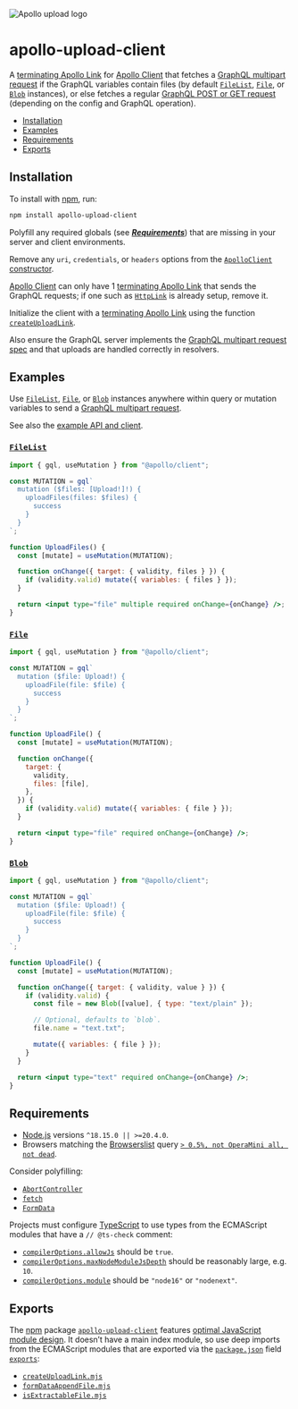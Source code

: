 ![Apollo upload logo](https://cdn.jsdelivr.net/gh/jaydenseric/apollo-upload-client@1.0.0/apollo-upload-logo.svg)

# apollo-upload-client

A [terminating Apollo Link](https://www.apollographql.com/docs/react/api/link/introduction/#the-terminating-link) for [Apollo Client](https://www.apollographql.com/docs/react) that fetches a [GraphQL multipart request](https://github.com/jaydenseric/graphql-multipart-request-spec) if the GraphQL variables contain files (by default [`FileList`](https://developer.mozilla.org/en-US/docs/Web/API/FileList), [`File`](https://developer.mozilla.org/en-US/docs/Web/API/File), or [`Blob`](https://developer.mozilla.org/en-US/docs/Web/API/Blob) instances), or else fetches a regular [GraphQL POST or GET request](https://www.apollographql.com/docs/apollo-server/workflow/requests) (depending on the config and GraphQL operation).

- [Installation](#installation)
- [Examples](#examples)
- [Requirements](#requirements)
- [Exports](#exports)

## Installation

To install with [npm](https://docs.npmjs.com/downloading-and-installing-node-js-and-npm), run:

```sh
npm install apollo-upload-client
```

Polyfill any required globals (see [_**Requirements**_](#requirements)) that are missing in your server and client environments.

Remove any `uri`, `credentials`, or `headers` options from the [`ApolloClient` constructor](https://www.apollographql.com/docs/react/api/core/ApolloClient/#the-apolloclient-constructor).

[Apollo Client](https://www.apollographql.com/docs/react) can only have 1 [terminating Apollo Link](https://www.apollographql.com/docs/react/api/link/introduction/#the-terminating-link) that sends the GraphQL requests; if one such as [`HttpLink`](https://www.apollographql.com/docs/react/api/link/apollo-link-http) is already setup, remove it.

Initialize the client with a [terminating Apollo Link](https://www.apollographql.com/docs/react/api/link/introduction/#the-terminating-link) using the function [`createUploadLink`](./createUploadLink.mjs).

Also ensure the GraphQL server implements the [GraphQL multipart request spec](https://github.com/jaydenseric/graphql-multipart-request-spec) and that uploads are handled correctly in resolvers.

## Examples

Use [`FileList`](https://developer.mozilla.org/en-US/docs/Web/API/FileList), [`File`](https://developer.mozilla.org/en-US/docs/Web/API/File), or [`Blob`](https://developer.mozilla.org/en-US/docs/Web/API/Blob) instances anywhere within query or mutation variables to send a [GraphQL multipart request](https://github.com/jaydenseric/graphql-multipart-request-spec).

See also the [example API and client](https://github.com/jaydenseric/apollo-upload-examples).

### [`FileList`](https://developer.mozilla.org/en-US/docs/Web/API/FileList)

```jsx
import { gql, useMutation } from "@apollo/client";

const MUTATION = gql`
  mutation ($files: [Upload!]!) {
    uploadFiles(files: $files) {
      success
    }
  }
`;

function UploadFiles() {
  const [mutate] = useMutation(MUTATION);

  function onChange({ target: { validity, files } }) {
    if (validity.valid) mutate({ variables: { files } });
  }

  return <input type="file" multiple required onChange={onChange} />;
}
```

### [`File`](https://developer.mozilla.org/en-US/docs/Web/API/File)

```jsx
import { gql, useMutation } from "@apollo/client";

const MUTATION = gql`
  mutation ($file: Upload!) {
    uploadFile(file: $file) {
      success
    }
  }
`;

function UploadFile() {
  const [mutate] = useMutation(MUTATION);

  function onChange({
    target: {
      validity,
      files: [file],
    },
  }) {
    if (validity.valid) mutate({ variables: { file } });
  }

  return <input type="file" required onChange={onChange} />;
}
```

### [`Blob`](https://developer.mozilla.org/en-US/docs/Web/API/Blob)

```jsx
import { gql, useMutation } from "@apollo/client";

const MUTATION = gql`
  mutation ($file: Upload!) {
    uploadFile(file: $file) {
      success
    }
  }
`;

function UploadFile() {
  const [mutate] = useMutation(MUTATION);

  function onChange({ target: { validity, value } }) {
    if (validity.valid) {
      const file = new Blob([value], { type: "text/plain" });

      // Optional, defaults to `blob`.
      file.name = "text.txt";

      mutate({ variables: { file } });
    }
  }

  return <input type="text" required onChange={onChange} />;
}
```

## Requirements

- [Node.js](https://nodejs.org) versions `^18.15.0 || >=20.4.0`.
- Browsers matching the [Browserslist](https://browsersl.ist) query [`> 0.5%, not OperaMini all, not dead`](https://browsersl.ist/?q=%3E+0.5%25%2C+not+OperaMini+all%2C+not+dead).

Consider polyfilling:

- [`AbortController`](https://developer.mozilla.org/en-US/docs/Web/API/AbortController)
- [`fetch`](https://developer.mozilla.org/en-US/docs/Web/API/Fetch_API)
- [`FormData`](https://developer.mozilla.org/en-US/docs/Web/API/FormData)

Projects must configure [TypeScript](https://www.typescriptlang.org) to use types from the ECMAScript modules that have a `// @ts-check` comment:

- [`compilerOptions.allowJs`](https://www.typescriptlang.org/tsconfig#allowJs) should be `true`.
- [`compilerOptions.maxNodeModuleJsDepth`](https://www.typescriptlang.org/tsconfig#maxNodeModuleJsDepth) should be reasonably large, e.g. `10`.
- [`compilerOptions.module`](https://www.typescriptlang.org/tsconfig#module) should be `"node16"` or `"nodenext"`.

## Exports

The [npm](https://npmjs.com) package [`apollo-upload-client`](https://npm.im/apollo-upload-client) features [optimal JavaScript module design](https://jaydenseric.com/blog/optimal-javascript-module-design). It doesn’t have a main index module, so use deep imports from the ECMAScript modules that are exported via the [`package.json`](./package.json) field [`exports`](https://nodejs.org/api/packages.html#exports):

- [`createUploadLink.mjs`](./createUploadLink.mjs)
- [`formDataAppendFile.mjs`](./formDataAppendFile.mjs)
- [`isExtractableFile.mjs`](./isExtractableFile.mjs)
